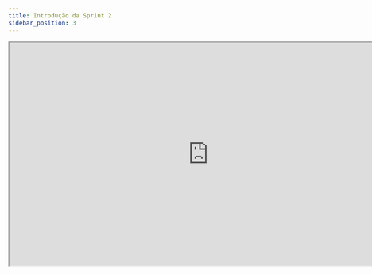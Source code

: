 ```yaml
---
title: Introdução da Sprint 2
sidebar_position: 3
---
```


  <iframe loading="lazy" width="800" height="450" src="https:&#x2F;&#x2F;www.canva.com&#x2F;design&#x2F;DAGPJfiKNsU&#x2F;AaJtTNK6t47naXz3ZNASow&#x2F;view?embed" allowfullscreen="allowfullscreen" allow="fullscreen">
  </iframe>
